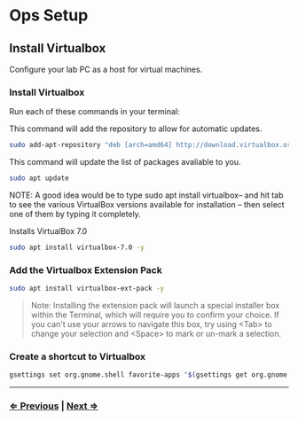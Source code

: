 # Ops Setup


## Install Virtualbox

Configure your lab PC as a host for virtual machines.

### Install Virtualbox

Run each of these commands in your terminal:

This command will add the repository to allow for automatic updates.
```bash
sudo add-apt-repository "deb [arch=amd64] http://download.virtualbox.org/virtualbox/debian $(lsb_release -cs) contrib"
```

This command will update the list of packages avaliable to you.
```bash
sudo apt update
```

NOTE: A good idea would be to type sudo apt install virtualbox– and hit tab to see the various VirtualBox versions available for installation – then select one of them by typing it completely.

Installs VirtualBox 7.0
```bash
sudo apt install virtualbox-7.0 -y
```

### Add the Virtualbox Extension Pack

```bash
sudo apt install virtualbox-ext-pack -y
```

> Note: Installing the extension pack will launch a special installer box within the Terminal, which will require you to confirm your choice. If you can't use your arrows to navigate this box, try using \<Tab\> to change your selection and \<Space\> to mark or un-mark a selection.

### Create a shortcut to Virtualbox
```bash
gsettings set org.gnome.shell favorite-apps "$(gsettings get org.gnome.shell favorite-apps | sed s/.$//), 'virtualbox.desktop']"
```

---

### [⇐ Previous](./3-rdp-config.md) | [Next ⇒](./5-system.md)
